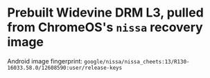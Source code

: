 # Prebuilt Widevine DRM L3, pulled from ChromeOS's `nissa` recovery image

Android image fingerprint: `google/nissa/nissa_cheets:13/R130-16033.58.0/12608590:user/release-keys`
